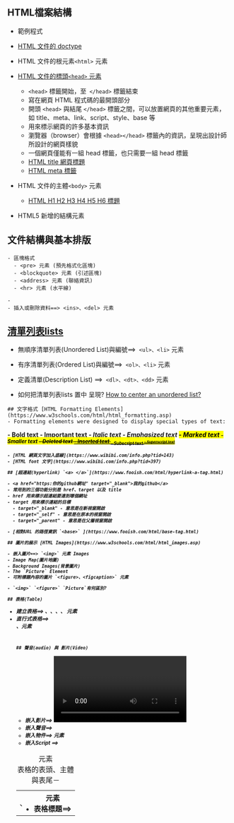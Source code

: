 

## HTML檔案結構

- 範例程式
- [HTML 文件的 doctype](https://www.wibibi.com/info.php?tid=403)
- HTML 文件的根元素`<html>` 元素 


- [HTML 文件的標頭`<head>` 元素](https://www.wibibi.com/info.php?tid=414)
  - `<head>` 標籤開始，至` </head>` 標籤結束
  - 寫在網頁 HTML 程式碼的最開頭部分
  - 開頭 `<head>` 與結尾 `</head>` 標籤之間，可以放置網頁的其他重要元素，如 title、meta、link、script、style、base 等
  - 用來標示網頁的許多基本資訊
  - 瀏覽器（browser）會根據 `<head></head>` 標籤內的資訊，呈現出設計師所設計的網頁樣貌
  - 一個網頁僅能有一組 head 標籤，也只需要一組 head 標籤 
  - [HTML title 網頁標題](https://www.wibibi.com/info.php?tid=118)
  - [HTML meta 標籤](https://www.wibibi.com/info.php?tid=415)

- HTML 文件的主體`<body>` 元素

  - [HTML H1 H2 H3 H4 H5 H6 標題](https://www.wibibi.com/info.php?tid=354)
- HTML5 新增的結構元素 

## 文件結構與基本排版
```
- 區塊格式
  - <pre> 元素 (預先格式化區塊)
  - <blockquote> 元素 (引述區塊)
  - <address> 元素 (聯絡資訊)
  - <hr> 元素 (水平線)

- 
- 插入或刪除資料==> <ins>、<del> 元素

```
## [清單列表lists](https://www.w3schools.com/html/html_lists.asp)
- 無順序清單列表(Unordered List)與編號==>` <ul>、<li>` 元素
- 有序清單列表(Ordered List)與編號==>` <ol>、<li>` 元素
- 定義清單(Description List) ==>` <dl>、<dt>、<dd>` 元素

- 如何把清單列表lists 置中 呈現? [How to center an unordered list?](https://stackoverflow.com/questions/19443013/how-to-center-an-unordered-list)

```
## 文字格式 [HTML Formatting Elements](https://www.w3schools.com/html/html_formatting.asp)
- Formatting elements were designed to display special types of text:
```
<b> - Bold text
<strong> - Important text
<i> - Italic text
<em> - Emphasized text
<mark> - Marked text
<small> - Smaller text
<del> - Deleted text
<ins> - Inserted text
<sub> - Subscript text
<sup> - Superscript text
```
- [HTML 網頁文字加入底線](https://www.wibibi.com/info.php?tid=143)
- [HTML font 文字](https://www.wibibi.com/info.php?tid=397)

## [超連結(hyperlink) `<a> </a>`](https://www.fooish.com/html/hyperlink-a-tag.html)

- <a href="https:你的github網址" target="_blank">我的github</a>
- 常用到的三個功能分別是 href、target 以及 title
- href 用來標示超連結要連到哪個網址
- target 用來標示連結的目標
  - target="_blank" - 意思是在新視窗開啟
  - target="_self" - 意思是在原本的視窗開啟
  - target="_parent" - 意思是在父層視窗開啟

- [相對URL 的路徑資訊 `<base>` ](https://www.fooish.com/html/base-tag.html)

## 圖片的展示 [HTML Images](https://www.w3schools.com/html/html_images.asp)
  
- 嵌入圖片==> `<img>` 元素 Images
- Image Map(圖片地圖)
- Background Images(背景圖片)
- The `Picture` Element
- 可附標題內容的圖片 `<figure>、<figcaption>` 元素
  
- `<img>` `<figure>` `Picture`有何區別?

## 表格(Table)

```
- 建立表格==> <table>、<tr>、<td>、<th> 元素
- 表格標題==> <caption> 元素
- 表格的表頭、主體與表尾－<thead>、<tbody>、<tfoot> 元素
- 直行式表格==> <colgroup>、<col> 元素
```


## 聲音(audio) 與 影片(Video)

```
- 嵌入影片==> <video> 元素
- 嵌入聲音==> <audio> 元素
- 嵌入物件==> <object> 元素
- 嵌入Script ==> <script>、<noscript> 元素
- 嵌入浮動框架 ==> <iframe> 元素
- 內嵌youtube影片
```
## 表單(FORM)
```
- 建立表單 ==> <form>、<input> 元素
- 按鈕 ==> <button> 元素
- 標籤 ==> <label> 元素
- 群組標籤 ==> <optgroup> 元素
- 將表單欄位框起來 ==> <fieldset>、<legend> 元素
```
## 其他HTML 戰技

- [網頁跑馬燈語法教學 HTML marquee 程式設計](https://www.wibibi.com/info.php?tid=68)
- 網頁自動導向



